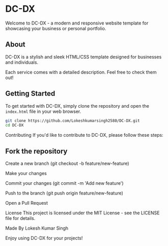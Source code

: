 # DC-DX

Welcome to DC-DX - a modern and responsive website template for showcasing your business or personal portfolio.

## About

DC-DX is a stylish and sleek HTML/CSS template designed for businesses and individuals.

Each service comes with a detailed description. Feel free to check them out!

## Getting Started

To get started with DC-DX, simply clone the repository and open the `index.html` file in your web browser.

```bash
git clone https://github.com/Lokeshkumarsingh2580/DC-DX.git
cd DC-DX

```

Contributing
If you'd like to contribute to DC-DX, please follow these steps:


## Fork the repository
Create a new branch (git checkout -b feature/new-feature)

Make your changes

Commit your changes (git commit -m 'Add new feature')

Push to the branch (git push origin feature/new-feature)

Open a Pull Request

License
This project is licensed under the MIT License - see the LICENSE file for details.

Made By Lokesh Kumar Singh

Enjoy using DC-DX for your projects!

